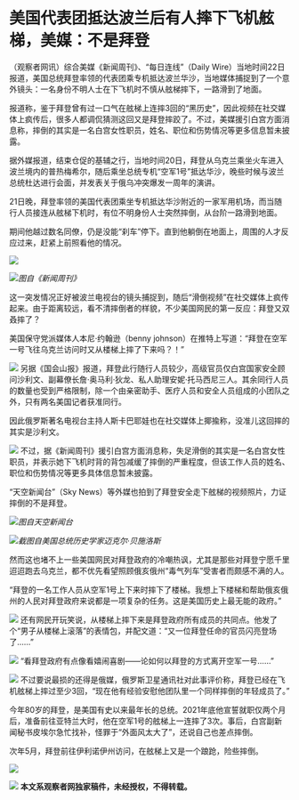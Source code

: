 # 美国代表团抵达波兰后有人摔下飞机舷梯，美媒：不是拜登

（观察者网讯）综合美媒《新闻周刊》、“每日连线”（Daily
Wire）当地时间22日报道，美国总统拜登率领的代表团乘专机抵达波兰华沙，当地媒体捕捉到了一个意外镜头：一名身份不明人士在下飞机时不慎从舷梯摔下，一路滑到了地面。

报道称，鉴于拜登曾有过一口气在舷梯上连摔3回的“黑历史”，因此视频在社交媒体上疯传后，很多人都调侃猜测这回又是拜登摔跤了。不过，美媒援引白宫方面消息称，摔倒的其实是一名白宫女性职员，姓名、职位和伤势情况等更多信息暂未披露。

据外媒报道，结束仓促的基辅之行，当地时间20日，拜登从乌克兰乘坐火车进入波兰境内的普热梅希尔，随后乘坐总统专机“空军1号”抵达华沙，晚些时候与波兰总统杜达进行会面，并发表关于俄乌冲突爆发一周年的演讲。

21日晚，拜登率领的美国代表团乘坐专机抵达华沙附近的一家军用机场，而当随行人员接连从舷梯下机时，有位不明身份人士突然摔倒，从台阶一路滑到地面。

期间他越过数名同僚，仍是没能“刹车”停下。直到他躺倒在地面上，周围的人才反应过来，赶紧上前照看他的情况。

![](https://inews.gtimg.com/newsapp_match/0/15682119972/0)

![](https://inews.gtimg.com/newsapp_match/0/15682119975/0)_图自《新闻周刊》_

这一突发情况正好被波兰电视台的镜头捕捉到，随后“滑倒视频”在社交媒体上疯传起来。由于距离较远，看不清摔倒者的样貌，不少美国网民的第一反应：拜登又双叒摔了？

美国保守党派媒体人本尼·约翰逊（benny johnson）在推特上写道：“拜登在空军一号飞往乌克兰访问时又从楼梯上摔了下来吗？！”

![](https://inews.gtimg.com/newsapp_bt/0/15682119977/1000)
另据《国会山报》报道，拜登此行随行人员较少，高级官员仅白宫国家安全顾问沙利文、副幕僚长詹·奥马利·狄龙、私人助理安妮·托马西尼三人。其余同行人员的数量也受到严格限制，除一个由亲密助手、医疗人员和安全人员组成的小团队之外，只有两名美国记者获准同行。

因此俄罗斯著名电视台主持人斯卡巴耶娃也在社交媒体上揶揄称，没准儿这回摔的其实是沙利文。

![](https://inews.gtimg.com/newsapp_bt/0/15682119978/1000)
不过，据《新闻周刊》援引白宫方面消息称，失足滑倒的其实是一名白宫女性职员，并表示她下飞机时背的背包减缓了摔倒的严重程度，但该工作人员的姓名、职位和伤势情况等更多具体信息暂未披露。

“天空新闻台”（Sky News）等外媒也拍到了拜登安全走下舷梯的视频照片，力证摔倒的不是拜登。

![](https://inews.gtimg.com/newsapp_match/0/15682119983/0)_图自天空新闻台_

![](https://inews.gtimg.com/newsapp_bt/0/15682119985/1000)_截图自美国总统历史学家迈克尔·贝施洛斯_

然而这也堵不上一些美国网民对拜登政府的冷嘲热讽，尤其是那些对拜登宁愿千里迢迢跑去乌克兰，都不优先看望照顾俄亥俄州“毒气列车”受害者而颇感不满的人。

“拜登的一名工作人员从空军1号上下来时摔下了楼梯。我想上下楼梯和帮助俄亥俄州的人民对拜登政府来说都是一项复杂的任务。这是美国历史上最无能的政府。”

![](https://inews.gtimg.com/newsapp_bt/0/15682119990/1000)
还有网民开玩笑说，从楼梯上摔下来是拜登政府所有成员的共同点。他发了个“男子从楼梯上滚落”的表情包，并配文道：“又一位拜登任命的官员闪亮登场了……”

![](https://inews.gtimg.com/newsapp_bt/0/15682119996/1000)
“看拜登政府有点像看嬉闹喜剧——论如何以拜登的方式离开空军一号……”

![](https://inews.gtimg.com/newsapp_bt/0/15682120000/1000)
不过要说最损的还得是俄媒，俄罗斯卫星通讯社对此事评价称，拜登已经在飞机舷梯上摔过至少3回，“现在他有经验安慰他团队里一个同样摔倒的年轻成员了。”

今年80岁的拜登，是美国有史以来最年长的总统。2021年底他宣誓就职仅两个月后，准备前往亚特兰大时，他在空军1号的舷梯上一连摔了3次。事后，白宫副新闻秘书皮埃尔急忙找补，怪罪于“外面风太大了”，还说自己也差点摔倒。

次年5月，拜登前往伊利诺伊州访问，在舷梯上又是一个踉跄，险些摔倒。

![](https://inews.gtimg.com/newsapp_match/0/15682120001/0)

![](https://inews.gtimg.com/newsapp_match/0/15682120008/0)
**本文系观察者网独家稿件，未经授权，不得转载。**

